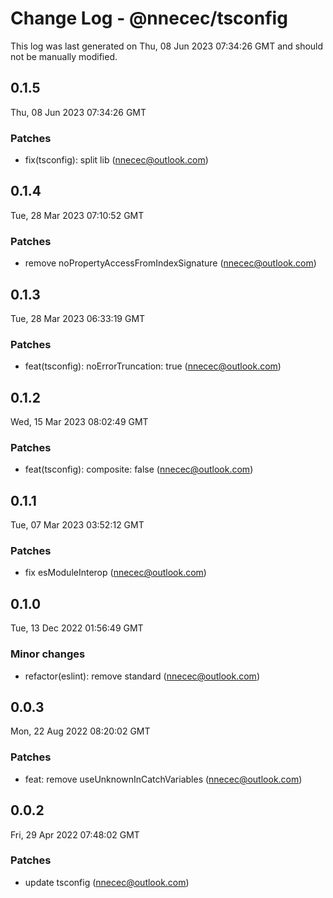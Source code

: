 # Change Log - @nnecec/tsconfig

This log was last generated on Thu, 08 Jun 2023 07:34:26 GMT and should not be manually modified.

<!-- Start content -->

## 0.1.5

Thu, 08 Jun 2023 07:34:26 GMT

### Patches

- fix(tsconfig): split lib (nnecec@outlook.com)

## 0.1.4

Tue, 28 Mar 2023 07:10:52 GMT

### Patches

- remove noPropertyAccessFromIndexSignature (nnecec@outlook.com)

## 0.1.3

Tue, 28 Mar 2023 06:33:19 GMT

### Patches

- feat(tsconfig): noErrorTruncation: true (nnecec@outlook.com)

## 0.1.2

Wed, 15 Mar 2023 08:02:49 GMT

### Patches

- feat(tsconfig): composite: false (nnecec@outlook.com)

## 0.1.1

Tue, 07 Mar 2023 03:52:12 GMT

### Patches

- fix esModuleInterop (nnecec@outlook.com)

## 0.1.0

Tue, 13 Dec 2022 01:56:49 GMT

### Minor changes

- refactor(eslint): remove standard (nnecec@outlook.com)

## 0.0.3

Mon, 22 Aug 2022 08:20:02 GMT

### Patches

- feat: remove useUnknownInCatchVariables (nnecec@outlook.com)

## 0.0.2

Fri, 29 Apr 2022 07:48:02 GMT

### Patches

- update tsconfig (nnecec@outlook.com)
